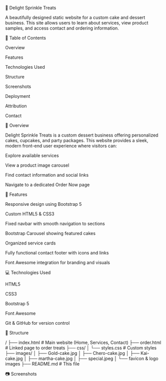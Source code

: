 🍰 Delight Sprinkle Treats

A beautifully designed static website for a custom cake and dessert business. This site allows users to learn about services, view product samples, and access contact and ordering information.

📄 Table of Contents

Overview

Features

Technologies Used

Structure

Screenshots

Deployment

Attribution

Contact

🌽 Overview

Delight Sprinkle Treats is a custom dessert business offering personalized cakes, cupcakes, and party packages. This website provides a sleek, modern front-end user experience where visitors can:

Explore available services

View a product image carousel

Find contact information and social links

Navigate to a dedicated Order Now page

🌟 Features

Responsive design using Bootstrap 5

Custom HTML5 & CSS3

Fixed navbar with smooth navigation to sections

Bootstrap Carousel showing featured cakes

Organized service cards

Fully functional contact footer with icons and links

Font Awesome integration for branding and visuals

💻 Technologies Used

HTML5

CSS3

Bootstrap 5

Font Awesome

Git & GitHub for version control

📁 Structure

/
├── index.html            # Main website (Home, Services, Contact)
├── order.html            # Linked page to order treats
├── css/
│   └── styles.css        # Custom styles
├── images/
│   ├── Gold-cake.jpg
│   ├── Chero-cake.jpg
│   ├── Kai-cake.jpg
│   ├── martha-cake.jpg
│   ├── special.jpeg
│   └── favicon & logo images
├── README.md             # This file

📷 Screenshots





